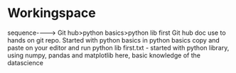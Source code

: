 # Workingspace
sequence----> Git hub>python basics>python lib first
Git hub doc use to hands on git repo. 
Started with python basics in python basics copy and paste on your editor and run 
python lib first.txt - started with python library, using numpy, pandas and matplotlib here, basic knowledge of the datascience 
